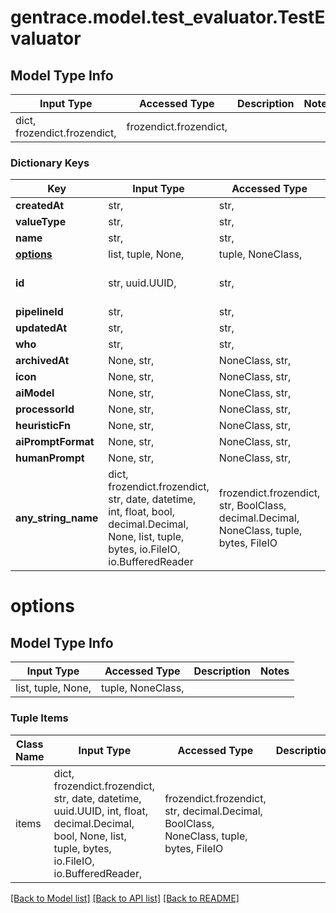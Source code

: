 # gentrace.model.test_evaluator.TestEvaluator

## Model Type Info
Input Type | Accessed Type | Description | Notes
------------ | ------------- | ------------- | -------------
dict, frozendict.frozendict,  | frozendict.frozendict,  |  | 

### Dictionary Keys
Key | Input Type | Accessed Type | Description | Notes
------------ | ------------- | ------------- | ------------- | -------------
**createdAt** | str,  | str,  |  | 
**valueType** | str,  | str,  |  | 
**name** | str,  | str,  |  | 
**[options](#options)** | list, tuple, None,  | tuple, NoneClass,  |  | 
**id** | str, uuid.UUID,  | str,  |  | value must be a uuid
**pipelineId** | str,  | str,  |  | 
**updatedAt** | str,  | str,  |  | 
**who** | str,  | str,  |  | 
**archivedAt** | None, str,  | NoneClass, str,  |  | [optional] 
**icon** | None, str,  | NoneClass, str,  |  | [optional] 
**aiModel** | None, str,  | NoneClass, str,  |  | [optional] 
**processorId** | None, str,  | NoneClass, str,  |  | [optional] 
**heuristicFn** | None, str,  | NoneClass, str,  |  | [optional] 
**aiPromptFormat** | None, str,  | NoneClass, str,  |  | [optional] 
**humanPrompt** | None, str,  | NoneClass, str,  |  | [optional] 
**any_string_name** | dict, frozendict.frozendict, str, date, datetime, int, float, bool, decimal.Decimal, None, list, tuple, bytes, io.FileIO, io.BufferedReader | frozendict.frozendict, str, BoolClass, decimal.Decimal, NoneClass, tuple, bytes, FileIO | any string name can be used but the value must be the correct type | [optional]

# options

## Model Type Info
Input Type | Accessed Type | Description | Notes
------------ | ------------- | ------------- | -------------
list, tuple, None,  | tuple, NoneClass,  |  | 

### Tuple Items
Class Name | Input Type | Accessed Type | Description | Notes
------------- | ------------- | ------------- | ------------- | -------------
items | dict, frozendict.frozendict, str, date, datetime, uuid.UUID, int, float, decimal.Decimal, bool, None, list, tuple, bytes, io.FileIO, io.BufferedReader,  | frozendict.frozendict, str, decimal.Decimal, BoolClass, NoneClass, tuple, bytes, FileIO |  | 

[[Back to Model list]](../../README.md#documentation-for-models) [[Back to API list]](../../README.md#documentation-for-api-endpoints) [[Back to README]](../../README.md)

